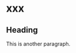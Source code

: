 # xxx

<!-- reference-start#other -->

## Heading

This is another paragraph.

<!-- reference-end -->

<!-- release-notes-for-bugs?template=fixed&project=AIT -->

